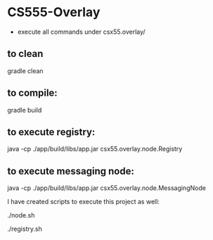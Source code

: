 # CS555-Overlay


* execute all commands under csx55.overlay/

## to clean 
gradle clean 

## to compile: 
gradle build

## to execute registry:
java -cp ./app/build/libs/app.jar csx55.overlay.node.Registry <registry-port>

## to execute messaging node:
java -cp ./app/build/libs/app.jar csx55.overlay.node.MessagingNode <registry-name> <registry-port>

I have created scripts to execute this project as well:

./node.sh <registry-name> <registry-port>

./registry.sh <registry-port>


